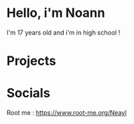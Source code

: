 # Hello, i'm Noann 
I'm 17 years old and i'm in high school !

# Projects 


# Socials
Root me : https://www.root-me.org/Neayl

<p>
  <span>ㅤ</span>
  <a href="https://github.com/Ne4yl" target="_blank"><img alt="" src="https://img.shields.io/badge/Github-%23000000.svg?logo=Github&logoColor=white" style="vertical-   align:center"/></a>
</p>
